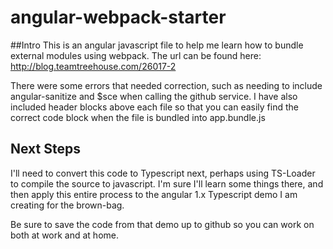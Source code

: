 # angular-webpack-starter

##Intro
This is an angular javascript file to help me learn how to bundle external modules 
using webpack.  The url can be found here: http://blog.teamtreehouse.com/26017-2

There were some errors that needed correction, such as needing to include 
angular-sanitize and $sce when calling the github service.  I have also included
header blocks above each file so that you can easily find the correct code block 
when the file is bundled into app.bundle.js

## Next Steps
I'll need to convert this code to Typescript next, perhaps using TS-Loader to 
compile the source to javascript.  I'm sure I'll learn some things there, and then
apply this entire process to the angular 1.x Typescript demo I am creating for the 
brown-bag.

Be sure to save the code from that demo up to github so you can work on both
at work and at home.


